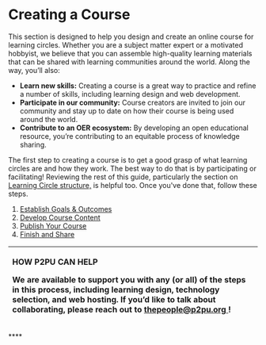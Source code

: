 # Creating a Course

This section is designed to help you design and create an online course for learning circles. Whether you are a subject matter expert or a motivated hobbyist, we believe that you can assemble high-quality learning materials that can be shared with learning communities around the world. Along the way, you’ll also:

* **Learn new skills:** Creating a course is a great way to practice and refine a number of skills, including learning design and web development.
* **Participate in our community:** Course creators are invited to join our community and stay up to date on how their course is being used around the world.
* **Contribute to an OER ecosystem:** By developing an open educational resource, you’re contributing to an equitable process of knowledge sharing. 

The first step to creating a course is to get a good grasp of what learning circles are and how they work. The best way to do that is by participating or facilitating! Reviewing the rest of this guide, particularly the section on [Learning Circle structure,](https://app.gitbook.com/@peer-2-peer-university/s/p2pu-knowledge-base/~/drafts/-MXIxtjgfC1BFKKovPRs/methodology/learning-circle-structure) is helpful too. Once you've done that, follow these steps.

1. [Establish Goals & Outcomes](establish-goals-and-outcomes.md)
2. [Develop Course Content](develop-course-content.md)
3. [Publish Your Course](publish-your-course.md)
4. [Finish and Share](finish-and-share.md)

<table>
  <thead>
    <tr>
      <th style="text-align:left">
        <p><b>HOW P2PU CAN HELP</b>
        </p>
        <p><b>We are available to support you with any (or all) of the steps in this process, including learning design, technology selection, and web hosting. If you&#x2019;d like to talk about collaborating, please reach out to </b>
          <a
          href="mailto:thepeople@p2pu.org"><b>thepeople@p2pu.org</b>
            </a><b>!</b>
        </p>
      </th>
    </tr>
  </thead>
  <tbody></tbody>
</table>

\*\*\*\*

